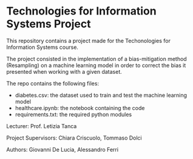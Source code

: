 # Technologies for Information Systems Project

This repository contains a project made for the Techonologies for Information Systems course.

The project consisted in the implementation of a bias-mitigation method (Resampling) on a machine learning model in order to correct the bias it presented when working with a given dataset. 

The repo contains the following files: 

- diabetes.csv: the dataset used to train and test the machine learning model
- healthcare.ipynb: the notebook containing the code
- requirements.txt: the required python modules



Lecturer: Prof. Letizia Tanca

Project Supervisors: Chiara Criscuolo, Tommaso Dolci

Authors: Giovanni De Lucia, Alessandro Ferri
